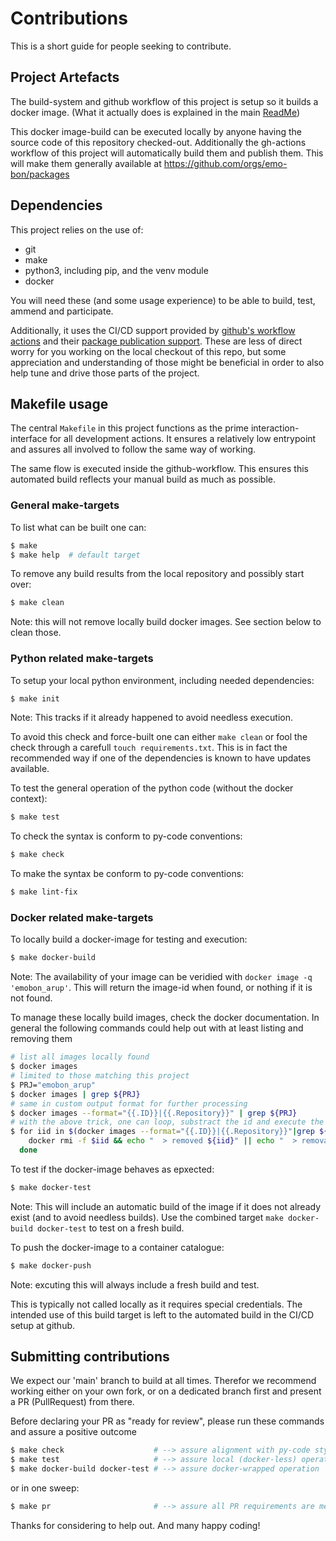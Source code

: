 # Contributions

This is a short guide for people seeking to contribute.

## Project Artefacts

The build-system and github workflow of this project is setup so it builds a docker image.
(What it actually does is explained in the main [ReadMe](../README.md))

This docker image-build can be executed locally by anyone having the source code of this repository checked-out.
Additionally the gh-actions workflow of this project will automatically build them and publish them.
This will make them generally available at https://github.com/orgs/emo-bon/packages

## Dependencies

This project relies on the use of:

- git
- make
- python3, including pip, and the venv module
- docker

You will need these (and some usage experience) to be able to build, test, ammend and participate.

Additionally, it uses the CI/CD support provided by [github's workflow actions](https://docs.github.com/en/actions/about-github-actions/understanding-github-actions) and their [package publication support](https://docs.github.com/en/packages/working-with-a-github-packages-registry/working-with-the-container-registry). These are less of direct worry for you working on the local checkout of this repo, but some appreciation and understanding of those might be beneficial in order to also help tune and drive those parts of the project.

## Makefile usage

The central `Makefile` in this project functions as the prime interaction-interface for all development actions.
It ensures a relatively low entrypoint and assures all involved to follow the same way of working.

The same flow is executed inside the github-workflow. This ensures this automated build reflects your manual build as much as possible.

### General make-targets

To list what can be built one can:

```sh
$ make
$ make help  # default target
```

To remove any build results from the local repository and possibly start over:

```sh
$ make clean
```

Note: this will not remove locally build docker images. See section below to clean those.

### Python related make-targets

To setup your local python environment, including needed dependencies:

```sh
$ make init
```

Note: This tracks if it already happened to avoid needless execution.

To avoid this check and force-built one can either `make clean` or fool the check through a carefull `touch requirements.txt`.
This is in fact the recommended way if one of the dependencies is known to have updates available.

To test the general operation of the python code (without the docker context):

```sh
$ make test
```

To check the syntax is conform to py-code conventions:

```sh
$ make check
```

To make the syntax be conform to py-code conventions:

```sh
$ make lint-fix
```

### Docker related make-targets

To locally build a docker-image for testing and execution:

```sh
$ make docker-build
```

Note:
The availability of your image can be veridied with `docker image -q 'emobon_arup'`. This will return the image-id when found, or nothing if it is not found.

To manage these locally build images, check the docker documentation.
In general the following commands could help out with at least listing and removing them

```sh
# list all images locally found
$ docker images
# limited to those matching this project
$ PRJ="emobon_arup"
$ docker images | grep ${PRJ}
# same in custom output format for further processing
$ docker images --format="{{.ID}}|{{.Repository}}" | grep ${PRJ}
# with the above trick, one can loop, substract the id and execute the actual delete
$ for iid in $(docker images --format="{{.ID}}|{{.Repository}}"|grep ${PRJ}|awk -F '|' '{print $1}'); do\
    docker rmi -f $iid && echo "  > removed ${iid}" || echo "  > removal failed.";\
  done

```

To test if the docker-image behaves as epxected:

```sh
$ make docker-test
```

Note: This will include an automatic build of the image if it does not already exist (and to avoid needless builds). Use the combined target `make docker-build docker-test` to test on a fresh build.

To push the docker-image to a container catalogue:

```sh
$ make docker-push
```

Note: excuting this will always include a fresh build and test.

This is typically not called locally as it requires special credentials. The intended use of this build target is left to the automated build in the CI/CD setup at github.

## Submitting contributions

We expect our 'main' branch to build at all times.
Therefor we recommend working either on your own fork, or on a dedicated branch first and present a PR (PullRequest) from there.

Before declaring your PR as "ready for review", please run these commands and assure a positive outcome

```sh
$ make check                    # --> assure alignment with py-code style
$ make test                     # --> assure local (docker-less) operation
$ make docker-build docker-test # --> assure docker-wrapped operation
```

or in one sweep:

```sh
$ make pr                       # --> assure all PR requirements are met
```

Thanks for considering to help out. And many happy coding!
